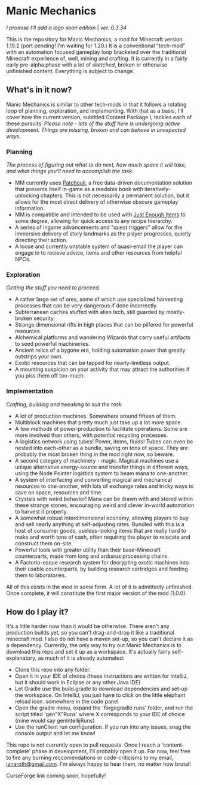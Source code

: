 # Manic Mechanics
*I promise I'll add a logo soon edition* | *ver. 0.3.34*

This is the repository for Manic Mechanics, a mod for Minecraft version 1.19.2 (port pending! I'm waiting for 1.20.) It is a conventional "tech-mod" with an automation focused gameplay loop bracketed over the traditional Minecraft experience of, well, mining and crafting. It is currently in a fairly early pre-alpha phase with a lot of *sketched*, broken or otherwise unfinished content. Everything is subject to change. 

## What's in it now?

Manic Mechanics is similar to other tech-mods in that it follows a rotating loop of planning, exploration, and implementing. With that as a basis, I'll cover how the current version, subtitled Content Package I, tackles each of these pursuits. *Please note - lots of the stuff here is undergoing active development. Things are missing, broken and can behave in unexpected ways.*

### Planning
*The process of figuring out what to do next, how much space it will take, and what things you'll need to accomplish the task.*
- MM currently uses [Patchouli](https://github.com/VazkiiMods/Patchouli), a free data-driven documentation solution that presents itself in-game as a readable book with iteratively-unlocking chapters. This is not necessarily a permanent solution, but it allows for the most direct delivery of otherwise obscure gameplay information.
- MM is compatible and intended to be used with [Just Enough Items](https://github.com/mezz/JustEnoughItems) to some degree, allowing for quick access to any recipe hierarchy. 
- A series of ingame advancements and "quest triggers" allow for the immersive delivery of story landmarks as the player progresses, quietly directing their action.
- A loose and currently unstable system of quasi-email the player can engage in to recieve advice, items and other resources from helpful NPCs. 

### Exploration
*Getting the stuff you need to proceed.*
- A rather large set of ores, some of which use specialized harvesting processes that can be very dangerous if done incorrectly.
- Subterranean caches stuffed with alien tech, still guarded by mostly-broken security.
- Strange dimensional rifts in high places that can be pilfered for powerful resources.
- Alchemical platforms and wandering Wizards that carry useful artifacts to seed powerful machineries. 
- Ancient relics of a bygone era, holding automation power that greatly outstrips your own. 
- Exotic resources that can be tapped for nearly-limitless output. 
- A mounting suspicion on your activity that may attract the authorities if you piss them off too-much. 

### Implementation
*Crafting, building and tweaking to suit the task.*
- A lot of production machines. Somewhere around fifteen of them. 
- Multiblock machines that pretty much just take up a lot more space.
- A few methods of power-production to facilitate operations. Some are more involved than others, with potential recycling processes. 
- A logistics network using tubes! Power, items, fluids! Tubes can even be nested into each-other as a bundle, saving on tons of space. They are probably the most broken thing in the mod right now, so beware.
- A second category of machinery - magic. Magical machines use a unique alternative energy-source and transfer things in different ways, using the Node Pointer logistics system to beam mana to one-another. 
- A system of interfacing and converting magical and mechanical resources to one-another, with lots of exchange rates and tricky ways to save on space, resources and time.
- Crystals with weird behavior! Mana can be drawn with and stored within these strange stones, encouraging weird and clever in-world automation to harvest it properly.
- A somewhat robust interdimensional economy, allowing players to buy and sell nearly anything at self-adjusting rates. Bundled with this is a host of consumer goods, useless-looking items that are really hard to make and worth tons of cash, often requiring the player to relocate and construct them on-site.
- Powerful tools with greater utility than their base-Minecraft counterparts, made from long and arduous processing chains.
- A Factorio-esque research system for decrypting exotic machines into their usable counterparts, by building research cartridges and feeding them to laboratories. 

All of this exists in the mod in *some* form. A lot of it is admittedly unfinished. Once complete, it will constitute the first major version of the mod (1.0.0). 

## How do I play it?
It's a little harder now than it would be otherwise. There aren't any production builds yet, so you can't drag-and-drop it like a traditional minecraft mod. I also do not have a maven set-up, so you can't declare it as a dependency. Currently, the only way to try out Manic Mechanics is to download this repo and set it up as a workspace. It's actually fairly self-explanatory, as much of it is already automated:
- Clone this repo into any folder.
- Open it in your IDE of choice (these instructions are written for IntelliJ, but it should work in Eclipse or any other Java IDE)
- Let Gradle use the build.gradle to download dependencies and set-up the workspace. On IntelliJ, you just have to click on the little elephant reload icon. somewhere in the code panel. 
- Open the gradle menu, expand the 'forgegradle runs' folder, and run the script titled 'gen"X"Runs' where X corresponds to your IDE of choice (mine would say genIntellijRuns)
- Use the runClient run configuration. If you run into any issues, snag the console output and let me know!

This repo is not currently open to pull requests. Once I reach a 'content-complete' phase in development, I'll probably open it up. For now, feel free to fire any burning reccomendations or code-criticisms to my email, iznaroth@gmail.com. I'm always happy to hear them, no matter how brutal!

CurseForge link coming soon, hopefully!
